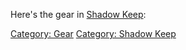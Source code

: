 Here's the gear in [Shadow Keep](:Category:Shadow_Keep.md "wikilink"):

[Category: Gear](Category:_Gear "wikilink") [Category: Shadow
Keep](Category:_Shadow_Keep "wikilink")
